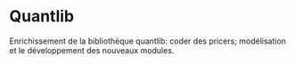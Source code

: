 Quantlib
========

Enrichissement de la bibliothèque quantlib: coder des pricers; modélisation et le développement des nouveaux modules.
